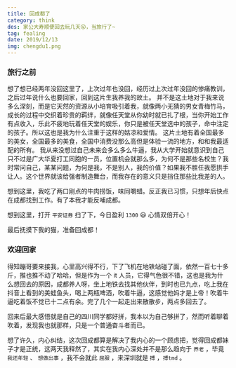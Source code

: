 ```yaml
---
title: 回成都了
category: think
des: 家公大寿顺便回去玩几天😜，当旅行了~
tag: fealing
date: 2019/12/13
img: chengdu1.png
---
```


### 旅行之前

想了想已经两年没回这里了，上次过年也没回，经历过上次过年没回的惨痛教训，之后过年说什么也要回家，回到这片生我养我的故土。
并不是这土地对于我来说多么深刻，而是它天然的资源从小培育吸引着我，就像两小无猜的男女青梅竹马，成长的过程中交织着珍贵的羁绊，就像任天堂从你幼时就已扎了根，当你开始工作有点收入，乐此不疲地玩着任天堂的娱乐，你只是被任天堂选中的孩子，命中注定的孩子。所以这也是我为什么注重于这样的姑凉和爱情。
这片土地有着全国最多的美女，全国最多的美食，全国中消费没那么高但是体验一流的地方，和和我最适配的所有。
我从来没想过自己未来会多么多么牛逼，我从大学开始就意识到自己只不过是广大华夏打工同胞的一员，位置机会就那么多，为何不是那些名校生？我时常问自己，某某问题，为何是我，不是别人，我的价值？如果我不胜任我愿拱手让人。这个世界就该给强者制造舞台，而我存在的意义只是挡住那些比我差的人。

想到这里，我吃了两口刚点的牛肉捞饭，味同嚼蜡。反正我已习惯，只想年后快点在成都找到工作。有了本我才能反哺成都。

想到这里，打开 `平安证券` 扫了下，今日盈利 `1300` 😃 心情双倍开心！

最后抚摸下我的猫，准备回成都！

### 欢迎回家

得知蹦哥要来接我，心里高兴得不行，下了飞机在地铁站碰了面，依然一百七十多斤，推也推不动了哈哈，但是作为一个 it 人员，它得气色很不错，这也是我为什么想回去的原因，成都养人呀，坐上地铁去找其他伙伴，到时也已九点，吃上我在抖音上看到的美蛙鱼头，喝上两瓶啤酒，吹着牛逼，这感觉他妈才是上帝！吹着牛逼吃着饭不觉已十二点有余。完了几个一起走出来散散步，两点多回去了。

回来后最大感悟就是自己的四川同学都好拼，我本以为自己够拼了，然而听着聊着吹着，发现我也就那样，只是一个普通奋斗者而已。

想了许久，内心纠结，这次回成都算是解决了我内心的一个顾虑把，觉得回成都妹子才是正统，这两天我释然了，其实在我内心深处并不是那么趋向于 `养老` ，毕竟 `我还年轻` 、 `想做出事` ，我不会就此 `屈服` ，来深圳就是 `搏` ，`搏tmd` 。
